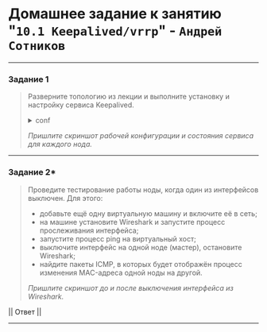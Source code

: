 # Домашнее задание к занятию "`10.1 Keepalived/vrrp`" - `Андрей Сотников`

---

### Задание 1

> Разверните топологию из лекции и выполните установку и настройку сервиса Keepalived.
>
> <details>
>    <summary>conf</summary>
>
>    ``` conf
>    vrrp_instance test {
>
>    state "name_mode"
>
>    interface "name_interface"
>
>    virtual_router_id "number id"
>
>    priority "number priority"
>
>    advert_int "number advert"
>
>    authentication {
>
>    auth_type "auth type"
>
>    auth_pass "password"
>
>    }
>
>    unicast_peer {
>
>    "ip address host"
>
>    }
>
>    virtual_ipaddress {
>
>    "ip address host" dev "interface" label "interface":vip
>
>    }
>
>    }
>
>    ```
>
> </details>
>
> *Пришлите скриншот рабочей конфигурации и состояния сервиса для каждого нода.*

---

### Задание 2*

> Проведите тестирование работы ноды, когда один из интерфейсов выключен. Для этого:
>
>- добавьте ещё одну виртуальную машину и включите её в сеть;
>- на машине установите Wireshark и запустите процесс прослеживания интерфейса;
>- запустите процесс ping на виртуальный хост;
>- выключите интерфейс на одной ноде (мастер), остановите Wireshark;
>- найдите пакеты ICMP, в которых будет отображён процесс изменения MAC-адреса одной ноды на другой.
>
> *Пришлите скриншот до и после выключения интерфейса из Wireshark.*

|| Ответ ||

---
